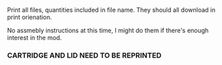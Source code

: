 Print all files, quantities included in file name. They should all download in print orienation. 

No assmebly instructions at this time, I might do them if there's enough interest in the mod.

### CARTRIDGE AND LID NEED TO BE REPRINTED

